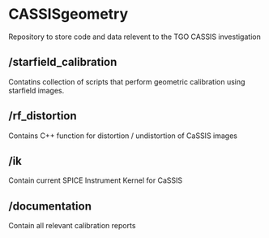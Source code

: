 # CASSISgeometry
Repository to store code and data relevent to the TGO CASSIS investigation 

## /starfield_calibration
Contatins collection of scripts that perform geometric calibration using starfield images.

## /rf_distortion
Contains C++ function for distortion / undistortion of CaSSIS images

## /ik
Contain current SPICE Instrument Kernel for CaSSIS  

## /documentation
Contain all relevant calibration reports
